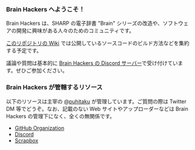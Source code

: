 ### Brain Hackers へようこそ！

Brain Hackers は、SHARP の電子辞書 "Brain" シリーズの改造や、ソフトウェアの開発に興味がある人々のためのコミュニティです。

[このリポジトリの Wiki](https://github.com/brain-hackers/README/wiki) では公開しているソースコードのビルド方法などを集約する予定です。

議論や質問は基本的に [Brain Hackers の Discord サーバー](https://discord.gg/UD8qHhs)で受け付けています。ぜひご参加ください。


### Brain Hackers が管轄するリソース

以下のリソースは主宰の [@puhitaku](https://twitter.com/puhitaku) が管理しています。ご質問の際は Twitter DM 等でどうぞ。なお、記載のない Web サイトやアップローダーなどは Brain Hackers の管理下になく、全くの無関係です。

 - [GitHub Organization](https://github.com/brain-hackers)
 - [Discord](https://discord.gg/UD8qHhs)
 - [Scrapbox](https://scrapbox.io/brain-hackers/)
